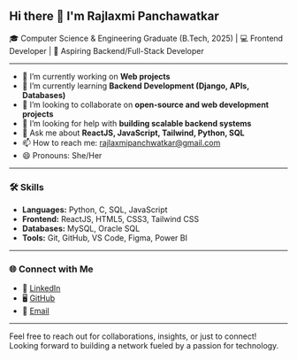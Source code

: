 ## Hi there 👋 I'm Rajlaxmi Panchawatkar  

🎓 Computer Science & Engineering Graduate (B.Tech, 2025) | 💻 Frontend Developer | 🚀 Aspiring Backend/Full-Stack Developer  

---

- 🔭 I’m currently working on **Web projects**  
- 🌱 I’m currently learning **Backend Development (Django, APIs, Databases)**  
- 👯 I’m looking to collaborate on **open-source and web development projects**  
- 🤔 I’m looking for help with **building scalable backend systems**  
- 💬 Ask me about **ReactJS, JavaScript, Tailwind, Python, SQL**  
- 📫 How to reach me: [rajlaxmipanchwatkar@gmail.com](mailto:rajlaxmipanchwatkar@gmail.com)  
- 😄 Pronouns: She/Her  

---

### 🛠️ Skills  
- **Languages:** Python, C, SQL, JavaScript  
- **Frontend:** ReactJS, HTML5, CSS3, Tailwind CSS  
- **Databases:** MySQL, Oracle SQL
- **Tools:** Git, GitHub, VS Code, Figma, Power BI  

---

### 🌐 Connect with Me  
- 💼 [LinkedIn](https://www.linkedin.com/in/rajlaxmisp/)  
- 🖥️ [GitHub](https://github.com/Rajlaxmi25)  
- 📧 [Email](mailto:rajlaxmipanchwatkar@gmail.com)

---

Feel free to reach out for collaborations, insights, or just to connect! Looking forward to building a network fueled by a passion for technology.
